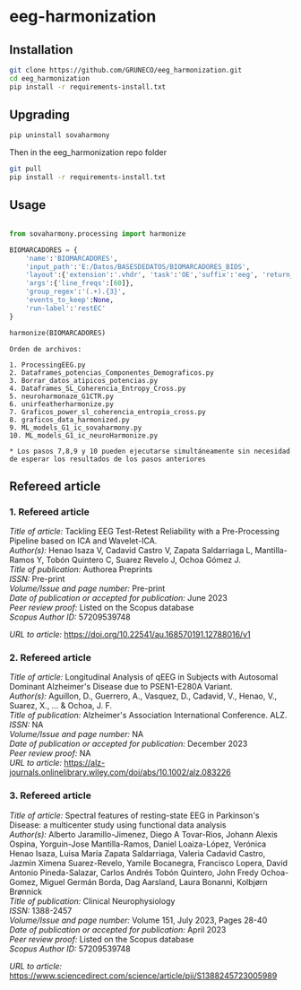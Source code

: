 # eeg-harmonization

## Installation

```bash
git clone https://github.com/GRUNECO/eeg_harmonization.git
cd eeg_harmonization
pip install -r requirements-install.txt
```

## Upgrading

```bash
pip uninstall sovaharmony
```

Then in the eeg_harmonization repo folder

```bash
git pull
pip install -r requirements-install.txt
```

## Usage

```python

from sovaharmony.processing import harmonize

BIOMARCADORES = {
    'name':'BIOMARCADORES',
    'input_path':'E:/Datos/BASESDEDATOS/BIOMARCADORES_BIDS',
    'layout':{'extension':'.vhdr', 'task':'OE','suffix':'eeg', 'return_type':'filename'},
    'args':{'line_freqs':[60]},
    'group_regex':'(.+).{3}',
    'events_to_keep':None,
    'run-label':'restEC'
}

harmonize(BIOMARCADORES)
```
```
Orden de archivos:

1. ProcessingEEG.py 
2. Dataframes_potencias_Componentes_Demograficos.py 
3. Borrar_datos_atipicos_potencias.py 
4. Dataframes_SL_Coherencia_Entropy_Cross.py 
5. neuroharmonaze_G1CTR.py 
6. unirfeatherharmonize.py 
7. Graficos_power_sl_coherencia_entropia_cross.py
8. graficos_data_harmonized.py
9. ML_models_G1_ic_sovaharmony.py
10. ML_models_G1_ic_neuroHarmonize.py

* Los pasos 7,8,9 y 10 pueden ejecutarse simultáneamente sin necesidad de esperar los resultados de los pasos anteriores
```
  ## Refereed article
### 1.	Refereed article
*Title of article:* 	Tackling EEG Test-Retest Reliability with a Pre-Processing Pipeline based on ICA and Wavelet-ICA.<br>
*Author(s):* 	Henao Isaza V, Cadavid Castro V, Zapata Saldarriaga L, Mantilla-Ramos Y, Tobón Quintero C, Suarez Revelo J, Ochoa Gómez J.<br>
*Title of publication:* 	Authorea Preprints<br>
*ISSN:* 	Pre-print<br>
*Volume/Issue and page number:* 	Pre-print<br>
*Date of publication or accepted for publication:* 	June 2023<br>
*Peer review proof:* 	Listed on the Scopus database<br>
*Scopus Author ID:* 57209539748<br>

*URL to article:* 	https://doi.org/10.22541/au.168570191.12788016/v1<br>

### 2.	Refereed article
*Title of article:* 	Longitudinal Analysis of qEEG in Subjects with Autosomal Dominant Alzheimer's Disease due to PSEN1-E280A Variant.<br>
*Author(s):* 	Aguillon, D., Guerrero, A., Vasquez, D., Cadavid, V., Henao, V., Suarez, X., ... & Ochoa, J. F.<br>
*Title of publication:* 	Alzheimer's Association International Conference. ALZ.<br>
*ISSN:* 	NA<br>
*Volume/Issue and page number:* 	NA<br>
*Date of publication or accepted for publication:* 	December 2023<br>
*Peer review proof:* 	NA<br>
*URL to article:* 	https://alz-journals.onlinelibrary.wiley.com/doi/abs/10.1002/alz.083226<br>

### 3.	Refereed article
*Title of article:* 	Spectral features of resting-state EEG in Parkinson's Disease: a multicenter study using functional data analysis<br>
*Author(s):* 	Alberto Jaramillo-Jimenez, Diego A Tovar-Rios, Johann Alexis Ospina, Yorguin-Jose Mantilla-Ramos, Daniel Loaiza-López, Verónica Henao Isaza, Luisa María Zapata Saldarriaga, Valeria Cadavid Castro, Jazmin Ximena Suarez-Revelo, Yamile Bocanegra, Francisco Lopera, David Antonio Pineda-Salazar, Carlos Andrés Tobón Quintero, John Fredy Ochoa-Gomez, Miguel Germán Borda, Dag Aarsland, Laura Bonanni, Kolbjørn Brønnick<br>
*Title of publication:* 	Clinical Neurophysiology<br>
*ISSN:* 	1388-2457<br>
*Volume/Issue and page number:* 	Volume 151, July 2023, Pages 28-40<br>
*Date of publication or accepted for publication:* 	April 2023<br>
*Peer review proof:* 	Listed on the Scopus database<br>
*Scopus Author ID:* 57209539748<br>

*URL to article:* 	https://www.sciencedirect.com/science/article/pii/S1388245723005989<br>

